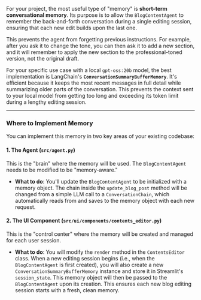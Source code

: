 For your project, the most useful type of "memory" is **short-term conversational memory**. Its purpose is to allow the `BlogContentAgent` to remember the back-and-forth conversation during a single editing session, ensuring that each new edit builds upon the last one.

This prevents the agent from forgetting previous instructions. For example, after you ask it to change the tone, you can then ask it to add a new section, and it will remember to apply the new section to the professional-toned version, not the original draft.

For your specific use case with a local `gpt-oss:20b` model, the best implementation is LangChain's **`ConversationSummaryBufferMemory`**. It's efficient because it keeps the most recent messages in full detail while summarizing older parts of the conversation. This prevents the context sent to your local model from getting too long and exceeding its token limit during a lengthy editing session.

---
### Where to Implement Memory

You can implement this memory in two key areas of your existing codebase:

#### 1. **The Agent (`src/agent.py`)**
This is the "brain" where the memory will be used. The `BlogContentAgent` needs to be modified to be "memory-aware."

* **What to do**: You'll update the `BlogContentAgent` to be initialized with a memory object. The chain inside the `update_blog_post` method will be changed from a simple LLM call to a `ConversationChain`, which automatically reads from and saves to the memory object with each new request.

#### 2. **The UI Component (`src/ui/components/contents_editor.py`)**
This is the "control center" where the memory will be created and managed for each user session.

* **What to do**: You will modify the `render` method in the `ContentsEditor` class. When a new editing session begins (i.e., when the `BlogContentAgent` is first created), you will also create a new `ConversationSummaryBufferMemory` instance and store it in Streamlit's `session_state`. This memory object will then be passed to the `BlogContentAgent` upon its creation. This ensures each new blog editing session starts with a fresh, clean memory.